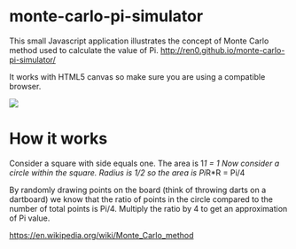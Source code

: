 monte-carlo-pi-simulator
========================

This small Javascript application illustrates the concept of Monte Carlo method used to calculate the value of Pi.
http://ren0.github.io/monte-carlo-pi-simulator/

It works with HTML5 canvas so make sure you are using a compatible browser.

<img src="http://imgur.com/s3l13Sx">


How it works
========================

Consider a square with side equals one. The area is 1*1 = 1
Now consider a circle within the square. Radius is 1/2 so the area is Pi*R*R = Pi/4

By randomly drawing points on the board (think of throwing darts on a dartboard) we know that the ratio of points in the circle compared to the number of total points is Pi/4.
Multiply the ratio by 4 to get an approximation of Pi value.

https://en.wikipedia.org/wiki/Monte_Carlo_method
